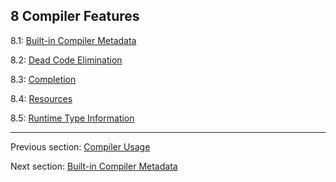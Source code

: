 ## 8 Compiler Features

8.1: [Built-in Compiler Metadata](cr-metadata.md)

8.2: [Dead Code Elimination](cr-dce.md)

8.3: [Completion](cr-completion.md)

8.4: [Resources](cr-resources.md)

8.5: [Runtime Type Information](cr-rtti.md)

---

Previous section: [Compiler Usage](compiler-usage.md)

Next section: [Built-in Compiler Metadata](cr-metadata.md)